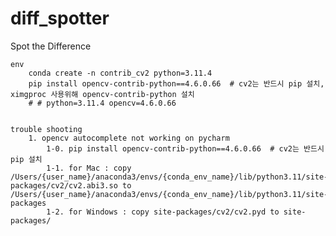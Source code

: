 # diff_spotter
Spot the Difference

    env
        conda create -n contrib_cv2 python=3.11.4
        pip install opencv-contrib-python==4.6.0.66  # cv2는 반드시 pip 설치, ximgproc 사용위해 opencv-contrib-python 설치
        # # python=3.11.4 opencv=4.6.0.66 


    trouble shooting
        1. opencv autocomplete not working on pycharm
            1-0. pip install opencv-contrib-python==4.6.0.66  # cv2는 반드시 pip 설치
            1-1. for Mac : copy /Users/{user_name}/anaconda3/envs/{conda_env_name}/lib/python3.11/site-packages/cv2/cv2.abi3.so to /Users/{user_name}/anaconda3/envs/{conda_env_name}/lib/python3.11/site-packages
            1-2. for Windows : copy site-packages/cv2/cv2.pyd to site-packages/

